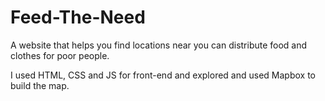 # Feed-The-Need
A website that helps you find locations near you can distribute food and clothes for poor people.

I used HTML, CSS and JS for front-end and explored and used Mapbox to build the map.
